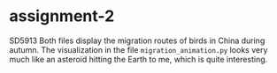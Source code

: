 # assignment-2
SD5913
Both files display the migration routes of birds in China during autumn. The visualization in the file `migration_animation.py` looks very much like an asteroid hitting the Earth to me, which is quite interesting.
